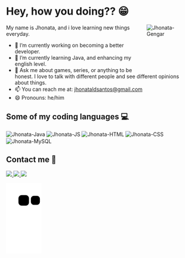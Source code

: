 # Hey, how you doing?? 😁
<img align="right" alt="Jhonata-Gengar" height="120" width="120" src="https://archives.bulbagarden.net/media/upload/2/21/Spr_5b_094.png" />
My name is Jhonata, and i love learning new things everyday.

- 🔭 I’m currently working on becoming a better developer.
- 🌱 I’m currently learning Java, and enhancing my english level.
- 💬 Ask me about games, series, or anything to be honest. I love to talk with different people and see different opinions about things.
- 📫 You can reach me at: jhonataldsantos@gmail.com
- 😄 Pronouns: he/him

## Some of my coding languages 💻
<div align="flex">
<img align="center" alt="Jhonata-Java" height="60" width="80" src="https://cdn.jsdelivr.net/gh/devicons/devicon/icons/java/java-original.svg" />
<img align="center" alt="Jhonata-JS" height="60" width="80" src="https://cdn.jsdelivr.net/gh/devicons/devicon/icons/javascript/javascript-original.svg" />            <img align="center" alt="Jhonata-HTML" height="75" width="95" src="https://cdn.jsdelivr.net/gh/devicons/devicon/icons/html5/html5-original-wordmark.svg" />
<img align="center" alt="Jhonata-CSS" height="75" width="95" src="https://cdn.jsdelivr.net/gh/devicons/devicon/icons/css3/css3-original-wordmark.svg" />
<img align="center" alt="Jhonata-MySQL" height="60" width="80" src="https://cdn.jsdelivr.net/gh/devicons/devicon/icons/mysql/mysql-original.svg" /></div>

## Contact me 📲
<div align="flex">
<a href="mailto:jhonataldsantos@gmail.com" target="_blank"><img src="https://img.shields.io/badge/Gmail-D14836?style=for-the-badge&logo=gmail&logoColor=white" target="_blank"</a>
<a href="https://www.linkedin.com/in/jhonatalopes/" target="_blank"><img src="https://img.shields.io/badge/LinkedIn-0077B5?style=for-the-badge&logo=linkedin&logoColor=white" target="_blank"</a>
<a href="https://www.instagram.com/johaazin/" target="_blank"><img src="https://img.shields.io/badge/Instagram-E4405F?style=for-the-badge&logo=instagram&logoColor=white" target="_blank"</a>
</div>

![snake gif](https://github.com/jhonataldsantos/jhonataldsantos/blob/output/github-contribution-grid-snake.svg)
